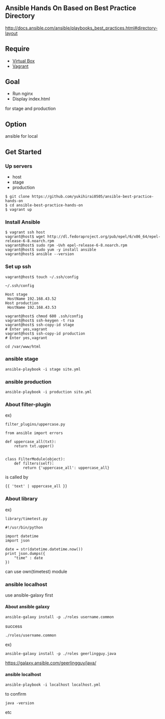 ## Ansible Hands On Based on Best Practice Directory

http://docs.ansible.com/ansible/playbooks_best_practices.html#directory-layout

## Require

- [Virtual Box](https://www.virtualbox.org/wiki/Downloads)
- [Vagrant](https://www.vagrantup.com/downloads.html)

## Goal

- Run nginx
- Display index.html

for stage and production

## Option

ansible for local

## Get Started

### Up servers

- host
- stage
- production

```
$ git clone https://github.com/yukihirai0505/ansible-best-practice-hands-on
$ cd ansible-best-practice-hands-on
$ vagrant up
```

### Install Ansible

```
$ vagrant ssh host
vagrant@host$ wget http://dl.fedoraproject.org/pub/epel/6/x86_64/epel-release-6-8.noarch.rpm
vagrant@host$ sudo rpm -Uvh epel-release-6-8.noarch.rpm
vagrant@host$ sudo yum -y install ansible
vagrant@host$ ansible --version
```

### Set up ssh

```
vagrant@host$ touch ~/.ssh/config
```

`~/.ssh/config`

```
Host stage
 HostName 192.168.43.52
Host production
 HostName 192.168.43.53
```

```
vagrant@host$ chmod 600 .ssh/config
vagrant@host$ ssh-keygen -t rsa
vagrant@host$ ssh-copy-id stage
# Enter yes,vagrant
vagrant@host$ ssh-copy-id production
# Enter yes,vagrant
```

`cd /var/www/html`

### ansible stage

```
ansible-playbook -i stage site.yml
```

### ansible production

```
ansible-playbook -i production site.yml
```

### About filter-plugin

ex)

`filter_plugins/uppercase.py`

```
from ansible import errors

def uppercase_all(txt):
    return txt.upper()


class FilterModule(object):
    def filters(self):
        return {'uppercase_all': uppercase_all}
```

is called by

`{{ 'text' | uppercase_all }}`

### About library

ex)

`library/timetest.py`

```
#!/usr/bin/python

import datetime
import json

date = str(datetime.datetime.now())
print json.dumps({
    "time" : date
})
```

can use own(timetest) module

### ansible localhost

use ansible-galaxy first

#### About ansible galaxy

`ansible-galaxy install -p ./roles username.common`

success

`./roles/username.common`

ex)

`ansible-galaxy install -p ./roles geerlingguy.java`

https://galaxy.ansible.com/geerlingguy/java/

#### ansible localhost

```
ansible-playbook -i localhost localhost.yml
```

to confirm

`java -version`

etc

